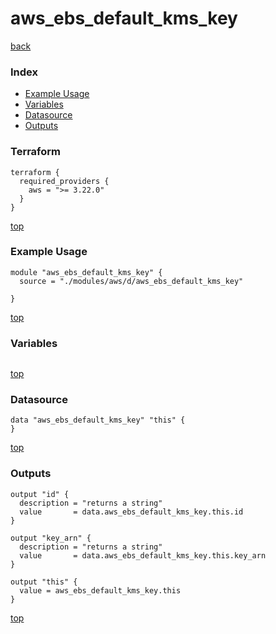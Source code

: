 # aws_ebs_default_kms_key
[back](../aws.md)
### Index
- [Example Usage](#example-usage)
- [Variables](#variables)
- [Datasource](#datasource)
- [Outputs](#outputs)
### Terraform
```hcl
terraform {
  required_providers {
    aws = ">= 3.22.0"
  }
}
```
[top](#index)
### Example Usage
```hcl
module "aws_ebs_default_kms_key" {
  source = "./modules/aws/d/aws_ebs_default_kms_key"

}
```
[top](#index)
### Variables
```hcl
```
[top](#index)

### Datasource
```hcl
data "aws_ebs_default_kms_key" "this" {
}
```
[top](#index)
### Outputs
```hcl
output "id" {
  description = "returns a string"
  value       = data.aws_ebs_default_kms_key.this.id
}

output "key_arn" {
  description = "returns a string"
  value       = data.aws_ebs_default_kms_key.this.key_arn
}

output "this" {
  value = aws_ebs_default_kms_key.this
}
```
[top](#index)

